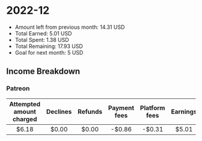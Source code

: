 # 2022-12

- Amount left from previous month: 14.31 USD
- Total Earned: 5.01 USD
- Total Spent: 1.38 USD
- Total Remaining: 17.93 USD
- Goal for next month: 5 USD

## Income Breakdown

### Patreon

| Attempted amount charged | Declines | Refunds | Payment fees | Platform fees | Earnings |
| :----------------------: | :------: | :-----: | :----------: | :-----------: | :------: |
|          $6.18           |  $0.00   |  $0.00  |    -$0.86    |    -$0.31     |  $5.01   |
